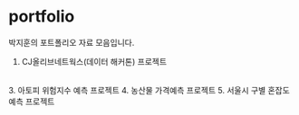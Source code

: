 # portfolio

박지훈의 포트폴리오 자료 모음입니다.

1. CJ올리브네트웍스(데이터 해커톤) 프로젝트
<br/>
3. 아토피 위험지수 예측 프로젝트
4. 농산물 가격예측 프로젝트
5. 서울시 구별 혼잡도 예측 프로젝트
